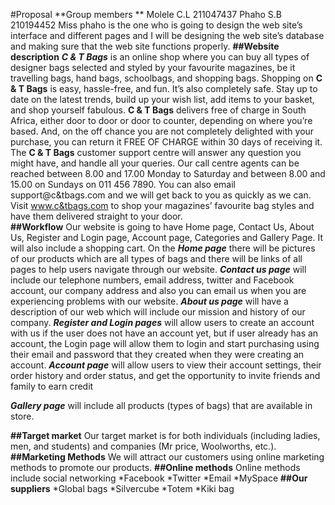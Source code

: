 #Proposal
**Group members **
Molele C.L 211047437
Phaho S.B 210194452
Miss phaho is the one who is going to design the web site’s interface and different pages and I will be designing the web site’s database and making sure that the web site functions properly.
**##Website description**
**_C & T Bags_** is an online shop where you can buy all types of designer bags selected and styled by your favourite magazines, be it travelling bags, hand bags, schoolbags, and shopping bags. Shopping on **C & T Bags** is easy, hassle-free, and fun. It’s also completely safe. Stay up to date on the latest trends, build up your wish list, add items to your basket, and shop yourself fabulous.
**C & T Bags** delivers free of charge in South Africa, either door to door or door to counter, depending on where you’re based. And, on the off chance you are not completely delighted with your purchase, you can return it FREE OF CHARGE within 30 days of receiving it.
The **C & T Bags** customer support centre will answer any question you might have, and handle all your queries. Our call centre agents can be reached between 8.00 and 17.00 Monday to Saturday and between 8.00 and 15.00 on Sundays on 011 456 7890. You can also email support@c&tbags.com and we will get back to you as quickly as we can.
Visit www.c&tbags.com to shop your magazines’ favourite bag styles and have them delivered straight to your door.    
**##Workflow**
Our website is going to have Home page, Contact Us, About Us, Register and Login page, Account page, Categories and Gallery Page. It will also include a shopping cart.
On the **_Home page_** there will be pictures of our products which are all types of bags and there will be links of all pages to help users navigate through our website.
**_Contact us page_** will include our telephone numbers, email address, twitter and Facebook account, our company address and also you can email us when you are experiencing problems with our website.
**_About us page_** will have a description of our web which will include our mission and history of our company.
**_Register and Login pages_** will allow users to create an account with us if the user does not have an account yet, but if user already has an account, the Login page will allow them to login and start purchasing using their email and password that they created when they were creating an account.
**_Account page_** will allow users to view their account settings, their order history and order status, and get the opportunity to invite friends and family to earn credit

**_Gallery page_** will include all products (types of bags) that are available in store.

**##Target market**
Our target market is for both individuals (including ladies, men, and students) and companies (Mr price, Woolworths, etc.).
**##Marketing Methods**
We will attract our customers using online marketing methods to promote our products.
**##Online methods**
Online methods include social networking
*Facebook
*Twitter
*Email
*MySpace
**##Our suppliers**
*Global bags
*Silvercube
*Totem 
*Kiki bag
 


